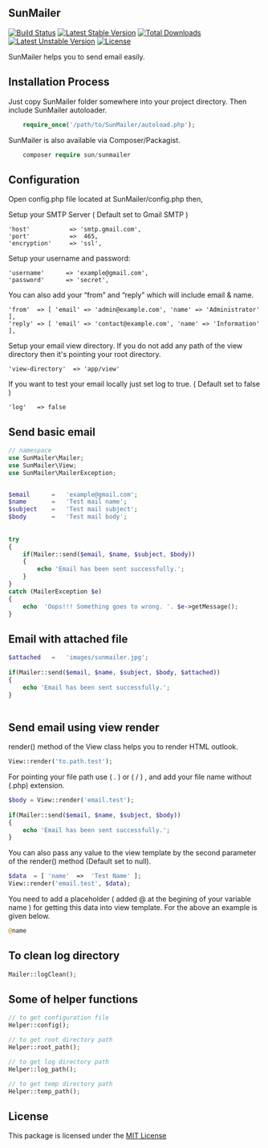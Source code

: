 ## SunMailer  

[![Build Status](https://travis-ci.org/IftekherSunny/SunMailer.svg?branch=master)](https://travis-ci.org/IftekherSunny/SunMailer)
[![Latest Stable Version](https://poser.pugx.org/sun/sunmailer/v/stable)](https://packagist.org/packages/sun/sunmailer) [![Total Downloads](https://poser.pugx.org/sun/sunmailer/downloads)](https://packagist.org/packages/sun/sunmailer) [![Latest Unstable Version](https://poser.pugx.org/sun/sunmailer/v/unstable)](https://packagist.org/packages/sun/sunmailer) [![License](https://poser.pugx.org/sun/sunmailer/license)](https://packagist.org/packages/sun/sunmailer)
  
SunMailer helps you to send email easily.

## Installation Process
 
Just copy SunMailer folder somewhere into your project directory. Then include SunMailer autoloader.        
 
```php
    require_once('/path/to/SunMailer/autoload.php');
```

SunMailer is also available via Composer/Packagist.

```php
    composer require sun/sunmailer
```

## Configuration

Open config.php file located at SunMailer/config.php then,

Setup your SMTP Server ( Default set to Gmail SMTP )
 
```
'host'           => 'smtp.gmail.com',
'port'           =>  465,
'encryption'     => 'ssl',
```
 
Setup your username and password:
 
```
'username'      => 'example@gmail.com',
'password'      => 'secret',
```
 
You can also add your “from” and “reply” which will include email & name.
 
```
'from'  => [ 'email' => 'admin@example.com', 'name' => 'Administrator' ],
'reply' => [ 'email' => 'contact@example.com', 'name' => 'Information' ],
```
 
Setup your email view directory. If you do not add any path of the view directory then it's pointing your root directory.
 
```
'view-directory'  => 'app/view'
```
 
If you want to test your email locally just set log  to true. ( Default set to false )
 
```
'log'   => false
```
   
   
## Send basic email
 
```php
// namespace
use SunMailer\Mailer;
use SunMailer\View;
use SunMailer\MailerException;


$email      =   'example@gmail.com';
$name       =   'Test mail name';
$subject    =   'Test mail subject';
$body       =   'Test mail body';
  
  
try
{
    if(Mailer::send($email, $name, $subject, $body))
    {
        echo 'Email has been sent successfully.';
    }
}
catch (MailerException $e)
{
    echo  'Oops!!! Something goes to wrong. '. $e->getMessage();
}
```

## Email with attached file
 
```php
$attached   =   'images/sunmailer.jpg';
 
if(Mailer::send($email, $name, $subject, $body, $attached))
{
    echo 'Email has been sent successfully.';
}
 
```
 
## Send email using view render
 
render() method of the View class helps you to render HTML outlook.
 
```php
View::render('to.path.test');
```
For pointing your file path use ( . ) or ( / ) , and add your file name without (.php) extension.
 
```php
$body = View::render('email.test');
 
if(Mailer::send($email, $name, $subject, $body))
{
    echo 'Email has been sent successfully.';
}
```
 
You can also pass any value to the view template by the second parameter of the render() method (Default set to null).
 
```php
$data  = [ 'name'  =>  'Test Name' ];
View::render('email.test', $data);
```
 
You need to add a placeholder ( added @ at the begining of your variable name ) for getting this data into view template. For the above an example is given below.
 
```php
@name
```
 
## To clean log directory
 
```php
Mailer::logClean();
```

## Some of helper functions
 
```php
// to get configuration file
Helper::config();

// to get root directory path
Helper::root_path();

// to get log directory path
Helper::log_path();

// to get temp directory path
Helper::temp_path();
```
 
## License
This package is licensed under the [MIT License](https://github.com/iftekhersunny/SunMailer/blob/master/LICENSE)
